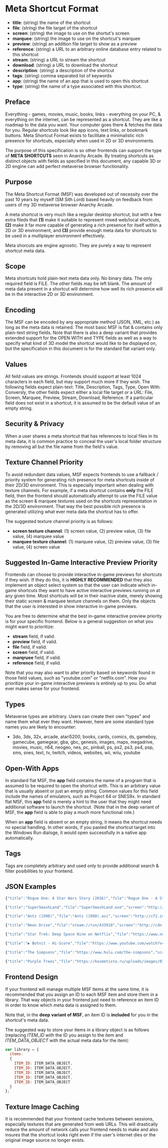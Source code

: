 # Meta Shortcut Format

- **title**: (string) the name of the shortcut
- **file**: (string) the file target of the shortcut
- **screen**: (string) the image to use on the shortut's screen
- **marquee**: (string) the image to use on the shortcut's marquee
- **preview**: (string) an addition file target to show as a preview
- **reference**: (string) a URL to an arbitrary online database entry related to this shortcut
- **stream**: (string) a URL to stream the shortcut
- **download**: (string) a URL to download the shortcut
- **description**: (string) a description of the shortcut
- **tags**: (string) comma separated list of keywords
- **app**: (string) the name of an app that is used to open this shortcut
- **type**: (string) the name of a type associated with this shortcut.

## Preface
Everything - games, movies, music, books, links - everything on your PC, & everything on the internet, can be represented as a shortcut.  They are like a roadmap to the data you want.
Your computer goes there & fetches the data for you.  Regular shortcuts look like app icons, text links, or bookmark buttons.  Meta Shortcut Format exists to facilitate a minimalistic rich presence for shortcuts, especially when used in 2D or 3D environments.

The purpose of this specification is so other frontends can support the type of **META SHORTCUTS** seen in Anarchy Arcade.  By treating shortcuts as distinct objects with fields as specified in this document, any capable 3D or 2D engine can add perfect metaverse browser functionality.

## Purpose
The Meta Shortcut Format (MSF) was developed out of necessity over the past 10 years by myself (SM Sith Lord) based heavily on feedback from users of my 3D metaverse browser Anarchy Arcade.

A meta shortcut is very much like a regular desktop shortcut, but with a few extra fileds that **(1)** make it suitable to represent mixed web/local shortcuts, **(2)** make it far more capable of generating a rich presence for itself within a 2D or 3D environment, and **(3)** provide enough meta data for shortcuts to be used in a mutliplayer environment effectively.

Meta shorcuts are engine agnostic.  They are purely a way to represent shortcut meta data.

## Scope
Meta shortcuts hold plain-text meta data only.  No binary data.  The only required field is FILE.  The other fields may be left blank.  The amount of meta data present in a shortcut will determine how well its rich presence will be in the interactive 2D or 3D environment.

## Encoding
The MSF can be encoded by any appropriate method (JSON, XML, etc.) as long as the meta data is retained.  The most basic MSF is flat & contains only plain-text string fields.  Note that there is also a deep variant that provides extended support for the OPEN WITH and TYPE fields as well as a way to specify what kind of 3D model the shortcut would like to be displayed on, but the specification in this document is for the standard flat variant only.

## Values
All feild values are strings.  Frontends should support at least 1024 characters in each field, but may support much more if they wish.  The following fields expect plain-text: Title, Description, Tags, Type, Open With.  Conversly, the other fields expect either a local file target or a URL: File, Screen, Marquee, Preview, Stream, Download, Reference.  If a particular field does not exist in a shortcut, it is assumed to be the default value of an empty string.

## Security & Privacy
When a user shares a meta shortcut that has references to local files in its meta data, it is common practice to conceal the user's local folder structure by removing all but the file name from the field's value.

## Texture Channel Priority
To avoid redundant data values, MSF expects frontends to use a fallback / priority system for generating rich presence for meta shortcuts inside of their 2D/3D environment.  This is especially important when dealing with texture channels.  For example, if a meta shortcut contains **only** the FILE field, then the frontend should automatically attempt to use the FILE value as the screen & marquee textures used on the shortcuts representation in the 2D/3D environment.  That way the best possible rich presence is generated utilizing what ever meta data the shortcut has to offer.

The suggested texture channel priority is as follows:
- **screen texture channel**: (1) screen value, (2) preview value, (3) file value, (4) marquee value
- **marquee texture channel**: (1) marquee value, (2) preview value, (3) file value, (4) screen value

## Suggested In-Game Interactive Preview Priority
Frontends can choose to provide interactive in-game previews for shortcuts if they wish.  If they do this, it is **HIGHLY RECOMMENDED** that they also implement an object select system so that the user can indicate which in-game shortcuts they want to have active interactive previews running on at any given time.  Most shortcuts will be in their inactive state, merely showing their static screen & marquee texture channels on them.  Only the objects that the user is interested in show interactive in-game previews.

You are free to determine what the best in-game interactive preview priority is for your specific frontend.  Below is a general suggestion on what you might want to prioritize:
- **stream** field, if valid.
- **preview** field, if valid.
- **file** field, if valid.
- **screen** field, if valid.
- **marqruee** field, if valid.
- **reference** field, if valid.

Note that you may also want to alter priority based on keywords found in those field values, such as "youtube.com" or "netflix.com".  How you prioritize your in-game interactive previews is entirely up to you.  Do what ever makes sense for your frontend.

## Types
Metaverse types are arbitrary.  Users can create their own "types" and name them what ever they want.  However, here are some standard type names you are likely to encounter:
- 3do, 3ds, 32x, arcade, atari5200, books, cards, comics, ds, gameboy, gamecube, gamegear, gba, gbc, genesis, images, maps, megadrive, movies, music, n64, neogeo, nes, pc, pinball, ps, ps2, ps3, ps4, psp, sms, snes, text, tv, twitch, videos, websites, wii, wiiu, youtube

## Open-With Apps
In standard flat MSF, the **app** field contains the name of a program that is assumed to be required to open the shortcut with.  This is an arbitrary value that is usually absent or just an empty string.  Common values for this field include the names of emulators, such as Project 64 or SNES9x.  In standard flat MSF, this **app** field is merely a hint to the user that they might need additional software to launch the shortcut.  (Note that in the deep variant of MSF, the **app** field is able to play a much more functional role.)

When an **app** field is absent or an empty string, it means the shortcut needs no special handling.  In other words, if you pasted the shortcut target into the Windows Run dialoge, it would open successfully in a native app automatically.

## Tags
Tags are completely arbitrary and used only to provide additional search & filter posibilities to your frontend.

## JSON Examples
```javascript
{"title":"Rogue One: A Star Wars Story (2016)","file":"Rogue One - A Star Wars Story (2016).mp4","screen":"http://image.tmdb.org/t/p/original/tZjVVIYXACV4IIIhXeIM59ytqwS.jpg","marquee":"http://image.tmdb.org/t/p/original/qjiskwlV1qQzRCjpV0cL9pEMF9a.jpg","preview":"https://www.youtube.com/watch?v=wxL8bVJhXCM","reference":"http://www.themoviedb.org/movie/330459","description":"A rogue band of resistance fighters unite for a mission to steal the Death Star plans and bring a new hope to the galaxy.","type":"movies"}
```
```javascript
{"title":"SuperSmashLand","file":"SuperSmashLand.exe","screen":"http://www.supersmashland.com/imgs/screenshot1.png","marquee":"https://i.ytimg.com/vi/KVROb_FPZCc/maxresdefault.jpg","preview":"https://www.youtube.com/watch?v=351CO5_8fbM","download":"http://www.supersmashland.com/","reference":"http://en.wikipedia.org/wiki/Super_Smash_Land","description":"Super Smash Land is a demake of Super Smash Bros. released in September 14, 2011 by Dan Fornace. The game features 6 playable characters and 11 stages. The game visual design resembles the graphics from the Nintendo Game Boy. The game was developed with GameMaker 7.","keywords":"retro, nintendo","type":"pc"}
```
```javascript
{"title":"Antz (1998)","file":"Antz (1998).avi","screen":"http://cf2.imgobject.com/t/p/original/qvHnMakgkH6UK8nUCaQYb8dlGSq.jpg","marquee":"http://cf2.imgobject.com/t/p/original/zoUwYRJSwatBBvBDRf1y0RtiytI.jpg","preview":"http://www.youtube.com/watch?v=6kqGO1c70ak","stream":"http://www.netflix.com/watch/17236549","reference":"http://www.themoviedb.org/movie/8916","description":"In this animated hit, a neurotic worker ant in love with a rebellious princess rises to unlikely stardom when he switches places with a soldier. Signing up to march in a parade, he ends up under the command of a bloodthirsty general. But he's actually been enlisted to fight against a termite army.","keywords":"animals, insects, animated","type":"movies"}
```
```javascript
{"title":"Neon Drive","file":"steam://run/433910","screen":"http://cdn.steamstatic.com/steam/apps/433910/header.jpg","marquee":"http://cdn.steamstatic.com/steam/apps/433910/header.jpg","preview":"http://www.youtube.com/watch?v=UTkioWWjpsw","reference":"http://store.steampowered.com/app/433910","type":"pc"}
```
```javascript
{"title":"Star Trek: Deep Space Nine on Netflix","file":"https://www.netflix.com/title/70158330","screen":"https://wallpapercave.com/wp/pBL9PTN.jpg","type":"tv"}
```
```javascript
{"title":"▶ Botnit - Hi-Score","file":"https://www.youtube.com/watch?v=8wDrUPlo15M","screen":"http://img.youtube.com/vi/8wDrUPlo15M/0.jpg","description":"Reupload of the classic Maniac Synth video","type":"youtube"}
```
```javascript
{"title":"The Simpsons","file":"https://www.hulu.com/the-simpsons","screen":"http://a248.e.akamai.net/ib.huluim.com/show_key_art/58?size=1280x720","marquee":"http://assetshuluimcom-a.akamaihd.net/h2o/facebook_share_thumb_default_hulu.png","stream":"https://www.hulu.com/the-simpsons","description":"Watch The Simpsons online. Stream episodes and clips of The Simpsons instantly.","type":"tv"}
```
```javascript
{"title":"Purple Trees","file":"https://kosmetista.ru/uploads/images/07/04/95/2015/06/11/82c72c.jpg","type":"images"}
```

## Frontend Design
If your frontend will manage multiple MSF items at the same time, it is recommended that you assign an ID to each MSF item and store them in a library.  That way objects in your frontend just need to reference an item ID in order to know which meta data is assigned to them.

Note that, in the **deep variant of MSF**, an item ID is **included** for you in the shortcut's meta data.

The suggested way to store your items in a library object is as follows (replacing *ITEM_ID* with the ID you assign to the item and *ITEM_DATA_OBJECT* with the actual meta data for the item):
```javascript
var library = {
  items:
  {
    ITEM_ID: ITEM_DATA_OBJECT,
    ITEM_ID: ITEM_DATA_OBJECT,
    ITEM_ID: ITEM_DATA_OBJECT,
    ITEM_ID: ITEM_DATA_OBJECT,
    ITEM_ID: ITEM_DATA_OBJECT
  }
};
```

## Texture Image Caching
It is recommended that your frontend cache textures between sessions, especially textures that are generated from web URLs.  This will drastically reduce the amount of network calls your frontend needs to make and also insures that the shortcut looks right even if the user's internet dies or the original image source no longer exists.
